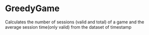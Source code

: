 # GreedyGame
Calculates the number of sessions (valid and total) of a game and the average session time(only valid) from the dataset of timestamp
